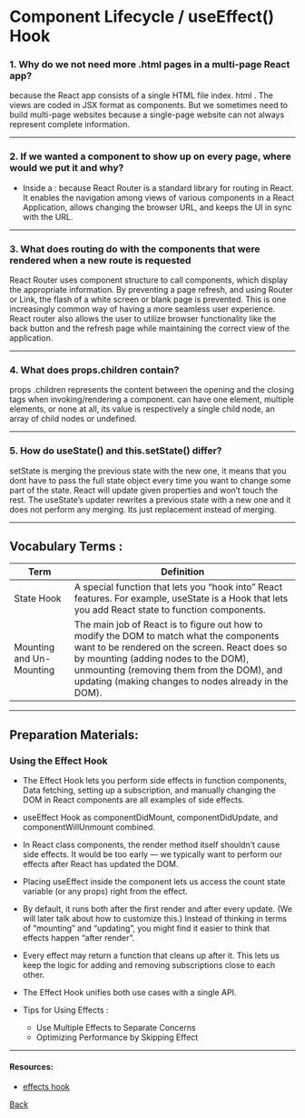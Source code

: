 # Component Lifecycle / useEffect() Hook

### 1. Why do we not need more .html pages in a multi-page React app?
because the React app consists of a single HTML file index. html . The views are coded in JSX format as components. But we sometimes need to build multi-page websites because a single-page website can not always represent complete information.

***

### 2. If we wanted a component to show up on every page, where would we put it and why?
  * Inside a <Route /> : because React Router is a standard library for routing in React. It enables the navigation among views of various components in a React Application, allows changing the browser URL, and keeps the UI in sync with the URL.
***


### 3. What does routing do with the components that were rendered when a new route is requested
React Router uses component structure to call components, which display the appropriate information. By preventing a page refresh, and using Router or Link, the flash of a white screen or blank page is prevented. This is one increasingly common way of having a more seamless user experience. React router also allows the user to utilize browser functionality like the back button and the refresh page while maintaining the correct view of the application.
***
### 4. What does props.children contain?
props .children represents the content between the opening and the closing tags when invoking/rendering a component. can have one element, multiple elements, or none at all, its value is respectively a single child node, an array of child nodes or undefined.
***
### 5. How do useState() and this.setState() differ?

setState is merging the previous state with the new one, it means that you dont have to pass the full state object every time you want to change some part of the state. React will update given properties and won’t touch the rest. The useState’s updater rewrites a previous state with a new one and it does not perform any merging. Its just replacement instead of merging.

*** 
##  Vocabulary Terms :

| Term      | Definition                                                                                                 |
| --------- | ---------------------------------------------------------------------------------------------------------------|
| State Hook|A special function that lets you “hook into” React features. For example, useState is a Hook that lets you add React state to function components.|
| Mounting and Un-Mounting|The main job of React is to figure out how to modify the DOM to match what the components want to be rendered on the screen. React does so by mounting (adding nodes to the DOM), unmounting (removing them from the DOM), and updating (making changes to nodes already in the DOM).   |
*** 
## Preparation Materials: 

 
### Using the Effect Hook

* The Effect Hook lets you perform side effects in function components, Data fetching, setting up a subscription, and manually changing the DOM in React components are all examples of side effects.

* useEffect Hook as componentDidMount, componentDidUpdate, and componentWillUnmount combined.

* In React class components, the render method itself shouldn’t cause side effects. It would be too early — we typically want to perform our effects after React has updated the DOM.

* Placing useEffect inside the component lets us access the count state variable (or any props) right from the effect.

* By default, it runs both after the first render and after every update. (We will later talk about how to customize this.) Instead of thinking in terms of “mounting” and “updating”, you might find it easier to think that effects happen “after render”.

* Every effect may return a function that cleans up after it. This lets us keep the logic for adding and removing subscriptions close to each other.

* The Effect Hook unifies both use cases with a single API.

* Tips for Using Effects :

    * Use Multiple Effects to Separate Concerns
    * Optimizing Performance by Skipping Effect

***
#### Resources: 
* [effects hook](https://reactjs.org/docs/hooks-effect.html)

[Back](https://github.com/En-ZUH/Reading-notes/tree/main/401)